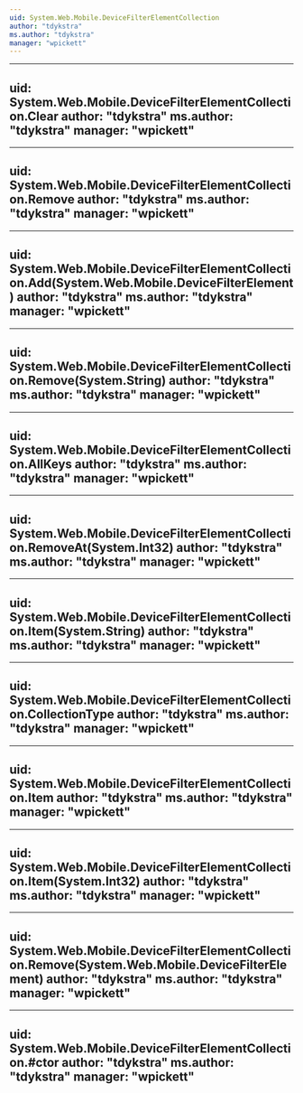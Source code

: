 ```yaml
---
uid: System.Web.Mobile.DeviceFilterElementCollection
author: "tdykstra"
ms.author: "tdykstra"
manager: "wpickett"
---
```


---
uid: System.Web.Mobile.DeviceFilterElementCollection.Clear
author: "tdykstra"
ms.author: "tdykstra"
manager: "wpickett"
---

---
uid: System.Web.Mobile.DeviceFilterElementCollection.Remove
author: "tdykstra"
ms.author: "tdykstra"
manager: "wpickett"
---

---
uid: System.Web.Mobile.DeviceFilterElementCollection.Add(System.Web.Mobile.DeviceFilterElement)
author: "tdykstra"
ms.author: "tdykstra"
manager: "wpickett"
---

---
uid: System.Web.Mobile.DeviceFilterElementCollection.Remove(System.String)
author: "tdykstra"
ms.author: "tdykstra"
manager: "wpickett"
---

---
uid: System.Web.Mobile.DeviceFilterElementCollection.AllKeys
author: "tdykstra"
ms.author: "tdykstra"
manager: "wpickett"
---

---
uid: System.Web.Mobile.DeviceFilterElementCollection.RemoveAt(System.Int32)
author: "tdykstra"
ms.author: "tdykstra"
manager: "wpickett"
---

---
uid: System.Web.Mobile.DeviceFilterElementCollection.Item(System.String)
author: "tdykstra"
ms.author: "tdykstra"
manager: "wpickett"
---

---
uid: System.Web.Mobile.DeviceFilterElementCollection.CollectionType
author: "tdykstra"
ms.author: "tdykstra"
manager: "wpickett"
---

---
uid: System.Web.Mobile.DeviceFilterElementCollection.Item
author: "tdykstra"
ms.author: "tdykstra"
manager: "wpickett"
---

---
uid: System.Web.Mobile.DeviceFilterElementCollection.Item(System.Int32)
author: "tdykstra"
ms.author: "tdykstra"
manager: "wpickett"
---

---
uid: System.Web.Mobile.DeviceFilterElementCollection.Remove(System.Web.Mobile.DeviceFilterElement)
author: "tdykstra"
ms.author: "tdykstra"
manager: "wpickett"
---

---
uid: System.Web.Mobile.DeviceFilterElementCollection.#ctor
author: "tdykstra"
ms.author: "tdykstra"
manager: "wpickett"
---
